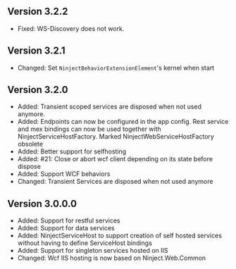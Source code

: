 Version 3.2.2
---------------
- Fixed: WS-Discovery does not work.

Version 3.2.1
---------------
- Changed: Set ```NinjectBehaviorExtensionElement```'s kernel when start

Version 3.2.0
---------------
- Added: Transient scoped services are disposed when not used anymore.
- Added: Endpoints can now be configured in the app config. Rest service and mex bindings can now be used together with NinjectServiceHostFactory. Marked NinjectWebServiceHostFactory obsolete
- Added: Better support for selfhosting
- Added: #21: Close or abort wcf client depending on its state before dispose
- Added: Support WCF behaviors
- Changed: Transient Services are disposed when not used anymore

Version 3.0.0.0
---------------
- Added: Support for restful services
- Added: Support for data services
- Added: NinjectServiceHost<T> to support creation of self hosted services without having to define ServiceHost bindings
- Added: Support for singleton services hosted on IIS
- Changed: Wcf IIS hosting is now based on Ninject.Web.Common
